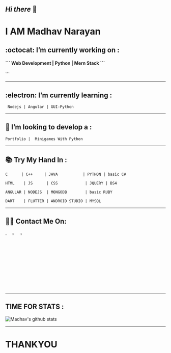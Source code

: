 ## _Hi there_ 👋
# I AM __Madhav Narayan__

##  :octocat: I’m currently __working__ on :
<h4> ``` Web Development | Python  | Mern Stack ``` </h4>  ```

---
##  :electron: I’m currently __learning__ :
```  Nodejs | Angular | GUI-Python ```

---
## 🤔 I’m looking to develop a :
``` Portfolio |  Minigames With Python ```

---
## 📚	Try My Hand In :

``` C      | C++     | JAVA           | PYTHON | basic C# ```

``` HTML    | JS      | CSS            | JQUERY | BS4 ```

``` ANGULAR | NODEJS  | MONGODB        | basic RUBY ```

``` DART    | FLUTTER | ANDROID STUDIO | MYSQL ```

---
## :man_technologist: Contact Me On:

[<img src="https://sourcerer.io/icons/logo-sharing.svg" width="3.5%" alt="Sourcerer"/>](https://sourcerer.io/madhav2108)  [<img src="https://img.icons8.com/fluent/48/000000/instagram-new.png" width="4.5%"/>](https://www.instagram.com/madhav_narayan21/)  [<img src="https://img.icons8.com/color/48/000000/linkedin.png" width="4.5%"/>](https://www.linkedin.com/in/madhav-narayan-khullar-2290641b2/)

---
## TIME FOR STATS :
![Madhav's github stats](https://github-readme-stats.vercel.app/api?username=madhav2108&show_icons=true&theme=radical)

---
# THANKYOU

